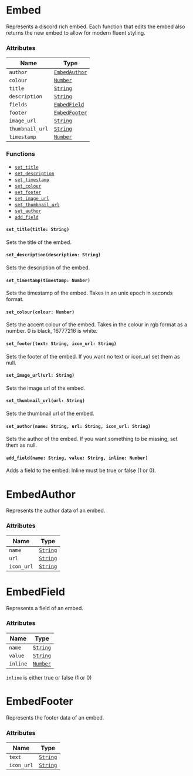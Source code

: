 # Embed

Represents a discord rich embed. Each function that edits the embed also returns the new embed to allow for modern fluent styling.

### Attributes
| Name | Type |
| --- | --- |
| `author` | [`EmbedAuthor`](#embedauthor) |
| `colour` | [`Number`](number.md) |
| `title` | [`String`](string.md) |
| `description` | [`String`](string.md) |
| `fields` | [`EmbedField`](#embedfield) |
| `footer` | [`EmbedFooter`](#embedfooter) |
| `image_url` | [`String`](string.md) |
| `thumbnail_url` | [`String`](string.md) |
| `timestamp` | [`Number`](string.md) |

### Functions
- [`set_title`](#set_titletitle-string)
- [`set_description`](#set_descriptiondescription-string)
- [`set_timestamp`](#set_timestamptimestamp-number)
- [`set_colour`](#set_colourcolour-number)
- [`set_footer`](#set_footertext-string-icon_url-string)
- [`set_image_url`](#set_image_urlurl-string)
- [`set_thumbnail_url`](#set_thumbnail_urlurl-string)
- [`set_author`](#set_authorname-string-url-string-icon_url-string)
- [`add_field`](#add_fieldname-string-value-string-inline-number)

#### `set_title(title: String)`
Sets the title of the embed.
#### `set_description(description: String)`
Sets the description of the embed.
#### `set_timestamp(timestamp: Number)`
Sets the timestamp of the embed. Takes in an unix epoch in seconds format.
#### `set_colour(colour: Number)`
Sets the accent colour of the embed. Takes in the colour in rgb format as a number. 0 is black, 16777216 is white.
#### `set_footer(text: String, icon_url: String)`
Sets the footer of the embed. If you want no text or icon_url set them as null.
#### `set_image_url(url: String)`
Sets the image url of the embed.
#### `set_thumbnail_url(url: String)`
Sets the thumbnail url of the embed.
#### `set_author(name: String, url: String, icon_url: String)`
Sets the author of the embed. If you want something to be missing, set them as null.
#### `add_field(name: String, value: String, inline: Number)`
Adds a field to the embed. Inline must be true or false (1 or 0).


# EmbedAuthor

Represents the author data of an embed.

### Attributes
| Name | Type |
| --- | --- |
| `name` | [`String`](string.md) |
| `url` | [`String`](string.md) |
| `icon_url` | [`String`](string.md) |


# EmbedField

Represents a field of an embed.

### Attributes
| Name | Type |
| --- | --- |
| `name` | [`String`](string.md) |
| `value` | [`String`](string.md) |
| `inline` | [`Number`](number.md) |
`inline` is either true or false (1 or 0)


# EmbedFooter

Represents the footer data of an embed.

### Attributes
| Name | Type |
| --- | --- |
| `text` | [`String`](string.md) |
| `icon_url` | [`String`](string.md) |
